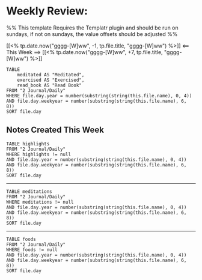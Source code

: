 
# Weekly Review:


%% This template Requires the Templatr plugin and should be run on sundays, if not on sundays, the value offsets should be adjusted %%

[[<% tp.date.now("gggg-[W]ww", -1, tp.file.title, "gggg-[W]ww") %>]] <== This Week ==> [[<% tp.date.now("gggg-[W]ww", +7, tp.file.title, "gggg-[W]ww") %>]]

```dataview
TABLE
    meditated AS "Meditated",
    exercised AS "Exercised",
    read_book AS "Read Book"
FROM "2 Journal/Daily"
WHERE file.day.year = number(substring(string(this.file.name), 0, 4))
AND file.day.weekyear = number(substring(string(this.file.name), 6, 8))
SORT file.day
```


## Notes Created This Week

```dataview
TABLE highlights
FROM "2 Journal/Daily"
WHERE highlights != null
AND file.day.year = number(substring(string(this.file.name), 0, 4))
AND file.day.weekyear = number(substring(string(this.file.name), 6, 8))
SORT file.day
```



---



```dataview
TABLE meditations
FROM "2 Journal/Daily"
WHERE meditations != null
AND file.day.year = number(substring(string(this.file.name), 0, 4))
AND file.day.weekyear = number(substring(string(this.file.name), 6, 8))
SORT file.day
```



---



```dataview
TABLE foods
FROM "2 Journal/Daily"
WHERE foods != null
AND file.day.year = number(substring(string(this.file.name), 0, 4))
AND file.day.weekyear = number(substring(string(this.file.name), 6, 8))
SORT file.day
```

